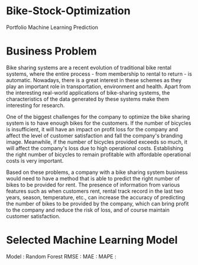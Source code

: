 # Bike-Stock-Optimization
Portfolio Machine Learning Prediction

# Business Problem
Bike sharing systems are a recent evolution of traditional bike rental systems, where the entire process - from membership to rental to return - is automatic. Nowadays, there is a great interest in these schemes as they play an important role in transportation, environment and health. Apart from the interesting real-world applications of bike-sharing systems, the characteristics of the data generated by these systems make them interesting for research.

One of the biggest challenges for the company to optimize the bike sharing system is to have enough bikes for the customers. If the number of bicycles is insufficient, it will have an impact on profit loss for the company and affect the level of customer satisfaction and fall the company's branding image. Meanwhile, if the number of bicycles provided exceeds so much, it will affect the company's loss due to high operational costs. Establishing the right number of bicycles to remain profitable with affordable operational costs is very important.

Based on these problems, a company with a bike sharing system business would need to have a method that is able to predict the right number of bikes to be provided for rent. The presence of information from various features such as when customers rent, rental track record in the last two years, season, temperature, etc., can increase the accuracy of predicting the number of bikes to be provided by the company, which can bring profit to the company and reduce the risk of loss, and of course maintain customer satisfaction.

# Selected Machine Learning Model
Model   : Random Forest
RMSE    :
MAE     :
MAPE    :
